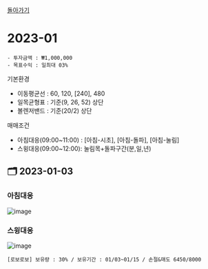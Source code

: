 [돌아가기](/StockCompany-Korea/README.md)

# 2023-01
```
- 투자금액 : ₩1,000,000
- 목표수익 : 일최대 03%
```

기본환경
- 이동평균선 : 60, 120, [240], 480
- 일목균형표 : 기준(9, 26, 52) 상단
- 볼렌저밴드 : 기준(20/2) 상단

매매조건
- 아침대응(09:00~11:00) : [아침-시초], [아침-돌파], [아침-눌림]
- 스윙대응(09:00~12:00): 눌림목+돌파구간(분,일,년)

## :card_index_dividers: 2023-01-03
### 아침대응
![image](https://user-images.githubusercontent.com/77244047/210303430-06256f3d-85de-4118-b172-852418194cbd.png)

### 스윙대응
![image](https://user-images.githubusercontent.com/77244047/210303810-c033c6e0-133e-43a8-90d9-89c0ee2cc9d9.png)
```
[로보로보] 보유량 : 30% / 보유기간 : 01/03~01/15 / 손절&매도 6450/8000
```
